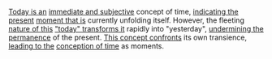 
[Today is an](1/2/2/3/1/.Today) [immediate and subjective](1/2/2/2/1/2/1/1/.Immediate) concept of time, [indicating the present](1/2/2/3/.Present) [moment that is](1/2/2/3/2/.Moment) currently unfolding itself. However, the fleeting [nature of this](1/2/1/2/2/2/.Void) ["today" transforms it](1/2/2/3/1/.Today) rapidly into "yesterday", [undermining the permanence](2/2/3/2/3/3/.Change%20and%20Permanence) of the present. [This concept confronts](1/1/2/2/_Transcendence-of-Limit) its own transience, [leading to the](3/1/1/1/1/2/2/1/1/.Thermosetting) [conception of time](1/2/2/.Time) as moments.

